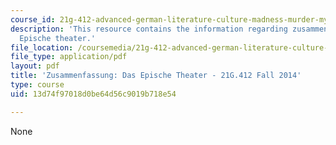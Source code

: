 ```yaml
---
course_id: 21g-412-advanced-german-literature-culture-madness-murder-mysteries-fall-2014
description: 'This resource contains the information regarding zusammenfassung: das
  Epische theater.'
file_location: /coursemedia/21g-412-advanced-german-literature-culture-madness-murder-mysteries-fall-2014/13d74f97018d0be64d56c9019b718e54_MIT21G_412F14_Wo7-9_Das.pdf
file_type: application/pdf
layout: pdf
title: 'Zusammenfassung: Das Epische Theater - 21G.412 Fall 2014'
type: course
uid: 13d74f97018d0be64d56c9019b718e54

---
```

None